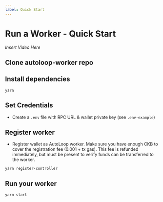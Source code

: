 ```yaml
---
label: Quick Start
---
```


# Run a Worker - Quick Start

_Insert Video Here_

## Clone autoloop-worker repo

## Install dependencies

```shell
yarn
```

## Set Credentials

- Create a `.env` file with RPC URL & wallet private key (see `.env-example`)

## Register worker

- Register wallet as AutoLoop worker. Make sure you have enough CKB to cover the registration fee (0.001 + tx gas). This fee is refunded immediately, but must be present to verify funds can be transferred to the worker.

```shell
yarn register-controller
```

## Run your worker

```shell
yarn start
```
